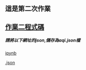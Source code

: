 ## 這是第二次作業
## [作業二程式碼]((https://github.com/joanna0511/joanna_window/blob/main/%E9%A1%9E%E5%88%A5/homework/json.ipynb))

##### 請將以下網址的json,儲存為aqi.json檔

[ipynb](https://github.com/joanna0511/joanna_window/blob/main/%E9%A1%9E%E5%88%A5/homework/json.ipynb)


[.json](https://github.com/joanna0511/joanna_window/blob/main/%E9%A1%9E%E5%88%A5/homework/aqi.json)

